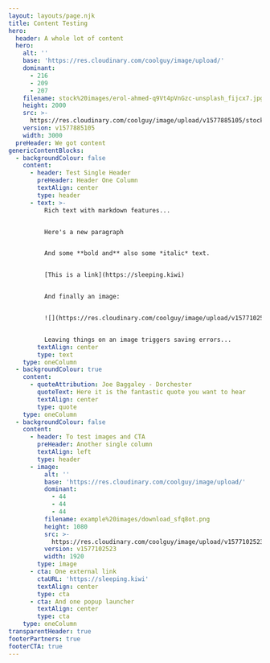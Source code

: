 ```yaml
---
layout: layouts/page.njk
title: Content Testing
hero:
  header: A whole lot of content
  hero:
    alt: ''
    base: 'https://res.cloudinary.com/coolguy/image/upload/'
    dominant:
      - 216
      - 209
      - 207
    filename: stock%20images/erol-ahmed-q9Vt4pVnGzc-unsplash_fijcx7.jpg
    height: 2000
    src: >-
      https://res.cloudinary.com/coolguy/image/upload/v1577885105/stock%20images/erol-ahmed-q9Vt4pVnGzc-unsplash_fijcx7.jpg
    version: v1577885105
    width: 3000
  preHeader: We got content
genericContentBlocks:
  - backgroundColour: false
    content:
      - header: Test Single Header
        preHeader: Header One Column
        textAlign: center
        type: header
      - text: >-
          Rich text with markdown features...


          Here's a new paragraph


          And some **bold and** also some *italic* text.


          [This is a link](https://sleeping.kiwi)


          And finally an image:


          ![](https://res.cloudinary.com/coolguy/image/upload/v1577102523/example%20images/300by300-b_p4rcuc.png)


          Leaving things on an image triggers saving errors...
        textAlign: center
        type: text
    type: oneColumn
  - backgroundColour: true
    content:
      - quoteAttribution: Joe Baggaley - Dorchester
        quoteText: Here it is the fantastic quote you want to hear
        textAlign: center
        type: quote
    type: oneColumn
  - backgroundColour: false
    content:
      - header: To test images and CTA
        preHeader: Another single column
        textAlign: left
        type: header
      - image:
          alt: ''
          base: 'https://res.cloudinary.com/coolguy/image/upload/'
          dominant:
            - 44
            - 44
            - 44
          filename: example%20images/download_sfq8ot.png
          height: 1080
          src: >-
            https://res.cloudinary.com/coolguy/image/upload/v1577102523/example%20images/download_sfq8ot.png
          version: v1577102523
          width: 1920
        type: image
      - cta: One external link
        ctaURL: 'https://sleeping.kiwi'
        textAlign: center
        type: cta
      - cta: And one popup launcher
        textAlign: center
        type: cta
    type: oneColumn
transparentHeader: true
footerPartners: true
footerCTA: true
---
```



